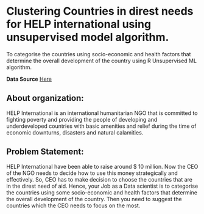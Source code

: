 # Clustering Countries in direst needs for HELP international using unsupervised model algorithm.

To categorise the countries using socio-economic and health factors that determine the overall development of the country using R Unsupervised ML algorithm.

**Data Source** [Here](https://www.kaggle.com/datasets/rohan0301/unsupervised-learning-on-country-data)

## **About organization:**

HELP International is an international humanitarian NGO that is committed to fighting poverty and providing the people of developing and underdeveloped countries with basic amenities and relief during the time of economic downturns, disasters and natural calamities.

## **Problem Statement:**

HELP International have been able to raise around \$ 10 million. Now the CEO of the NGO needs to decide how to use this money strategically and effectively. So, CEO has to make decision to choose the countries that are in the direst need of aid. Hence, your Job as a Data scientist is to categorise the countries using some socio-economic and health factors that determine the overall development of the country. Then you need to suggest the countries which the CEO needs to focus on the most.
